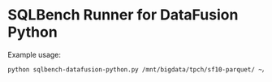 # SQLBench Runner for DataFusion Python

Example usage:

```bash
python sqlbench-datafusion-python.py /mnt/bigdata/tpch/sf10-parquet/ ~/git/sql-benchmarks/sqlbench-h/queries/sf\=10 22
```